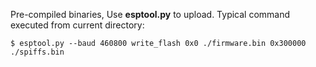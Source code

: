 Pre-compiled binaries,
Use **esptool.py** to upload.
Typical command executed from current directory:<br>

    $ esptool.py --baud 460800 write_flash 0x0 ./firmware.bin 0x300000 ./spiffs.bin
